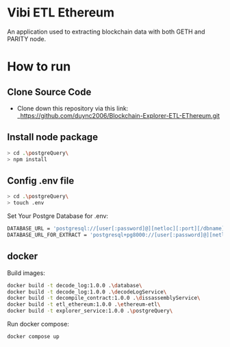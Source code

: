 # Vibi ETL Ethereum
An application used to extracting blockchain data with both GETH and PARITY node.

# How to run

## Clone Source Code
- Clone down this repository via this link: _https://github.com/duync2006/Blockchain-Explorer-ETL-EThereum.git
  
## Install node package 
```bash
> cd .\postgreQuery\
> npm install
```

## Config .env file
```bash
> cd .\postgreQuery\
> touch .env
```
Set Your Postgre Database for .env: 

```bash
DATABASE_URL = 'postgresql://[user[:password]@][netloc][:port][/dbname][?param1=value1&...]'
DATABASE_URL_FOR_EXTRACT = 'postgresql+pg8000://[user[:password]@][netloc][:port][/dbname][?param1=value1&...]'
```

## docker
Build images: 
```bash
docker build -t decode_log:1.0.0 .\database\
docker build -t decode_log:1.0.0 .\decodeLogService\
docker build -t decompile_contract:1.0.0 .\dissassemblyService\
docker build -t etl_ethereum:1.0.0 .\ethereum-etl\
docker build -t explorer_service:1.0.0 .\postgreQuery\

```

Run docker compose: 
```bash
docker compose up
```



